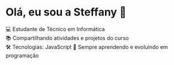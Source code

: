 #  Olá, eu sou a Steffany 👋

💻 Estudante de Técnico em Informática  
📚 Compartilhando atividades e projetos do curso  
🛠 Tecnologias: JavaScript
🌱 Sempre aprendendo e evoluindo em programação  
